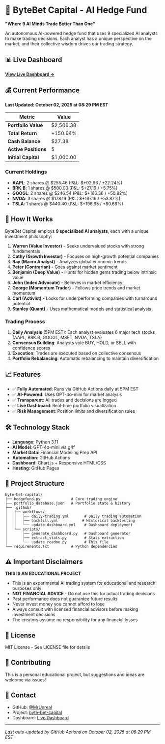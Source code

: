 # 🚀 ByteBet Capital - AI Hedge Fund

**"Where 9 AI Minds Trade Better Than One"**

An autonomous AI-powered hedge fund that uses 9 specialized AI analysts to make trading decisions. Each analyst has a unique perspective on the market, and their collective wisdom drives our trading strategy.

## 📊 Live Dashboard

**[View Live Dashboard →](https://mrunreal.github.io/byte-bet-capital-overview/)**

## 💰 Current Performance

**Last Updated: October 02, 2025 at 08:29 PM EST**

| Metric | Value |
|--------|-------|
| **Portfolio Value** | $2,506.38 |
| **Total Return** | +150.64% |
| **Cash Balance** | $27.38 |
| **Active Positions** | 5 |
| **Initial Capital** | $1,000.00 |

### Current Holdings

- **AAPL**: 2 shares @ $255.46 (P&L: $+92.96 / +22.24%)
- **BRK.B**: 1 shares @ $500.03 (P&L: $+27.19 / +5.75%)
- **GOOGL**: 2 shares @ $246.54 (P&L: $+166.36 / +50.92%)
- **NVDA**: 3 shares @ $178.19 (P&L: $+187.16 / +53.87%)
- **TSLA**: 1 shares @ $440.40 (P&L: $+196.65 / +80.68%)


## 🤖 How It Works

ByteBet Capital employs **9 specialized AI analysts**, each with a unique investment philosophy:

1. **Warren (Value Investor)** - Seeks undervalued stocks with strong fundamentals
2. **Cathy (Growth Investor)** - Focuses on high-growth potential companies
3. **Ray (Macro Analyst)** - Analyzes global economic trends
4. **Peter (Contrarian)** - Goes against market sentiment
5. **Benjamin (Deep Value)** - Hunts for hidden gems trading below intrinsic value
6. **John (Index Advocate)** - Believes in market efficiency
7. **George (Momentum Trader)** - Follows price trends and market momentum
8. **Carl (Activist)** - Looks for underperforming companies with turnaround potential
9. **Stanley (Quant)** - Uses mathematical models and statistical analysis

### Trading Process

1. **Daily Analysis** (5PM EST): Each analyst evaluates 6 major tech stocks (AAPL, BRK.B, GOOGL, MSFT, NVDA, TSLA)
2. **Consensus Building**: Analysts vote BUY, HOLD, or SELL with confidence scores
3. **Execution**: Trades are executed based on collective consensus
4. **Portfolio Rebalancing**: Automatic rebalancing to maintain diversification

## 📈 Features

- ✅ **Fully Automated**: Runs via GitHub Actions daily at 5PM EST
- ✅ **AI-Powered**: Uses GPT-4o-mini for market analysis
- ✅ **Transparent**: All trades and decisions are logged
- ✅ **Live Dashboard**: Real-time portfolio visualization
- ✅ **Risk Management**: Position limits and diversification rules

## 🛠️ Technology Stack

- **Language**: Python 3.11
- **AI Model**: GPT-4o-mini via g4f
- **Market Data**: Financial Modeling Prep API
- **Automation**: GitHub Actions
- **Dashboard**: Chart.js + Responsive HTML/CSS
- **Hosting**: GitHub Pages

## 📁 Project Structure

```
byte-bet-capital/
├── hedgefund.py              # Core trading engine
├── portfolio_database.json   # Portfolio state & history
├── .github/
│   ├── workflows/
│   │   ├── daily-trading.yml       # Daily trading automation
│   │   ├── backfill.yml           # Historical backtesting
│   │   └── update-dashboard.yml    # Dashboard deployment
│   └── scripts/
│       ├── generate_dashboard.py   # Dashboard generator
│       ├── extract_stats.py        # Stats extraction
│       └── update_readme.py        # This file
└── requirements.txt          # Python dependencies
```

## ⚠️ Important Disclaimers

**THIS IS AN EDUCATIONAL PROJECT**

- This is an experimental AI trading system for educational and research purposes only
- **NOT FINANCIAL ADVICE** - Do not use this for actual trading decisions
- Past performance does not guarantee future results
- Never invest money you cannot afford to lose
- Always consult with licensed financial advisors before making investment decisions
- The creators assume no responsibility for any financial losses

## 📜 License

MIT License - See LICENSE file for details

## 🤝 Contributing

This is a personal educational project, but suggestions and ideas are welcome via issues!

## 📧 Contact

- GitHub: [@MrUnreal](https://github.com/MrUnreal)
- Project: [byte-bet-capital](https://github.com/MrUnreal/byte-bet-capital)
- Dashboard: [Live Dashboard](https://mrunreal.github.io/byte-bet-capital-overview/)

---

*Last auto-updated by GitHub Actions on October 02, 2025 at 08:29 PM EST*

